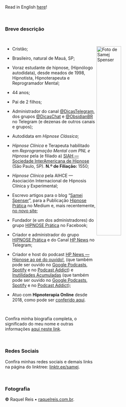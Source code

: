 <!-- ---
title: "Sobre Samej Spenser"
author: "Samej Spenser"
dates:
  - create: "July 20, 2022"
  - modified: "August 10, 2023"
tag: "samej_spenser"
aliases: ["Samej Spenser", "Sobre Samej Spenser"]
abstract: "Breve descrição sobre Samej Spenser."
links:
  - "https://github.com/SamejSpenser/"
  - "https://gitlab.com/samej/"
  - "https://gitlab.com/samej/samej/-/blob/58e77ba5087871fd95ec47b706902b3584d3187e/README_english.md"
  - "https://teletype.in/@samej/sobre"
breaks: "false"
GA: "UA-21920826-1"
lang: "pt-BR"
--- -->

<!-- LINK EXTERNO PARA O CSS -->

<link rel="stylesheet" type="text/css" href="stylesheet-geral.css" />

<link rel="stylesheet" type="text/css" href="https://gitlab.com/samej/samej/-/blob/0621508e42a6efa8c9840bbb4270720675c2d023/stylesheet-geral.css" />

<link rel="stylesheet" type="text/css" href="/home/samej/Sync/Obsidian/GERAIS/Gists-Privadas/CSS-geral/stylesheet-geral.css" />

<link rel="stylesheet" type="text/css" href="https://www.dropbox.com/s/7acsnogog4njf2o/stylesheet-geral.css" />

<!-- LINK EXTERNO PARA O CSS NO SMARTPHONE -->

<link rel="stylesheet" type="text/css" href="/storage/emulated/0/Obsidian/.obsidian/snippets/stylesheet-geral.css" />

<!-- SOBRE SAMEJ SPENSER ~ CRIADO EM 2022/07/20 ~ ATUALIZADO EM 2023/08/10 -->

Read in English [here](https://gitlab.com/samej/samej/-/blob/main/README_english.md?ref_type=heads)!

<p>&nbsp;</p>

### Breve descrição

<p>&nbsp;</p>

<!-- IMAGEM ALINHADA À DIREITA -->

<!-- <span class="dire40" align="right">![Foto de Samej Spenser](https://i.imgur.com/ly42y3j.jpg)
<small>**Foto: ©** Raquel Reis • [raquelreis.com.br](http://raquelreis.com.br/)</small></span> -->

<img height="auto" width="40%" align="right" alt="Foto de Samej Spenser" src="https://i.imgur.com/ly42y3j.jpg" style="height: auto; width: 40%; float: right;" /><!-- <br /><small><strong>Foto: ©</strong> Raquel Reis • <a target="_blank" title="Raquel Reis Fotografia" href="https://raquelreis.com.br/">raquelreis.com.br</a></small> -->

- Cristão;

- Brasileiro, natural de Mauá, SP;

- Voraz estudante de hipnose, (Hipnólogo autodidata), desde meados de 1998, Hipnotista, Hipnoterapeuta e Reprogramador Mental;

- 44 anos;

- Pai de 2 filhos;

- Administrador do canal [@DicasTelegram](https://DicasTelegram.t.me), dos grupos [@DicasChat](https://DicasChat.t.me) e [@ObsidianBR](https://ObsidianBR.t.me) no Telegram (e dezenas de outros canais e grupos);

- Autodidata em _Hipnose Clássica_;

- _Hipnose Clínica_ e Terapeuta habilitado em _Reprogramação Mental com PNL e Hipnose_ pela (e filiado a) [SIAH — Sociedade InterAmericana de Hipnose](http://sociedadeinteramericanadehipnose.com/) (São Paulo, SP).
    **N.º de Filiação:** 1550;

- _Hipnose Clínica_ pela AIHCE — Asociación Internacional de Hipnosis Clínica y Experimental;

- Escrevo artigos para o blog “[Samej Spenser](https://www.samejspenser.com.br/)”, para a Publicação [Hipnose Prática](https://medium.com/hipnose-pratica) no Medium e, mais recentemente, [no novo site](https://teletype.in/@samej/);

- Fundador (e um dos administradores) do grupo [HIPNOSE Prática](https://medium.com/hipnose-pratica/venha-fazer-parte-do-grupo-hipnose-pr%C3%A1tica-553f42094c48) no Facebook;

- Criador e administrador do grupo [HIPNOSE Prática](https://medium.com/hipnose-pratica/venha-fazer-parte-do-grupo-hipnose-pr%C3%A1tica-553f42094c48) e do Canal [HP News](https://t.me/HPnews) no Telegram;

- Criador e host do podcast [HP News — Hipnose ao pé do ouvido!](https://www.hpnews.com.br/), (que também pode ser ouvido no [Google Podcasts](https://podcasts.google.com/?feed=aHR0cHM6Ly9mZWVkLm1lZ2Fmb25vLmhvc3QvaHAtbmV3cw%3D%3D), [Spotify](https://open.spotify.com/show/67W05SItb7tV7eWzNWnzh7?si=SQUd0m2pTAaFypmBCViy8Q) e no [Podcast Addict](https://podcastaddict.com/?podId=2115346)) e [Inutilidades Acumuladas](https://podcasters.spotify.com/pod/show/inutilidades) (que também pode ser ouvido no [Google Podcasts](https://podcasts.google.com/?feed=aHR0cHM6Ly9hbmNob3IuZm0vcy9lYTA5NDgvcG9kY2FzdC9yc3M%3D), [Spotify](https://open.spotify.com/show/3zm3tqU1fn6qkrJxsKITfq) e no [Podcast Addict](https://podcastaddict.com/?podId=2330538));

- Atuo com **Hipnoterapia Online** desde 2018, como pode ser [conferido aqui](https://teletype.in/@samej/hipnoterapia-online).

<p>&nbsp;</p>

Confira minha biografia completa, o significado do meu nome e outras informações [aqui neste link](https://teletype.in/@samej/sobre).

<p>&nbsp;</p>

### Redes Sociais

Confira minhas redes sociais e demais links na página do linktree: [linktr.ee/samej](https://linktr.ee/samej).

<p>&nbsp;</p>

### Fotografia

**©** Raquel Reis • [raquelreis.com.br](http://raquelreis.com.br/).

<!-- ###### tags:

#samej_spenser

<p>&nbsp;</p> -->
